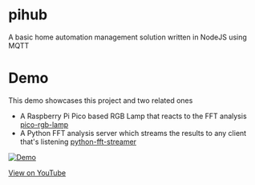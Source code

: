 # pihub

A basic home automation management solution written in NodeJS using MQTT

# Demo

This demo showcases this project and two related ones
* A Raspberry Pi Pico based RGB Lamp that reacts to the FFT analysis [pico-rgb-lamp](https://github.com/vladbalmos/pico-rgb-lamp)
* A Python FFT analysis server which streams the results to any client that's listening [python-fft-streamer](https://github.com/vladbalmos/python-fft-streamer)

[![Demo](https://img.youtube.com/vi/2PfCFWdMnYo/0.jpg)](https://www.youtube.com/watch?v=2PfCFWdMnYo)

[View on YouTube](https://www.youtube.com/watch?v=2PfCFWdMnYo)